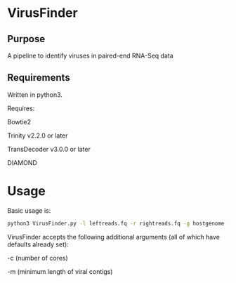 # VirusFinder
## Purpose
A pipeline to identify viruses in paired-end RNA-Seq data
## Requirements
Written in python3.

Requires:

Bowtie2

Trinity v2.2.0 or later

TransDecoder v3.0.0 or later

DIAMOND

# Usage
Basic usage is:
```bash
python3 VirusFinder.py -l leftreads.fq -r rightreads.fq -g hostgenome -v virusdatabase -n nrdatabase
```
VirusFinder accepts the following additional arguments (all of which have defaults already set):

-c (number of cores)

-m (minimum length of viral contigs)
